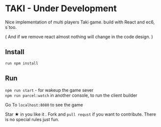 # TAKI - Under Development
Nice implementation of multi players Taki game. build with React and ec6, s`too.

( And if we remove react almost nothing will change in the code design. )  

## Install

``run npm install``

## Run
``npm run start`` - for wakeup the game sever   
``npm run parcel:watch`` in another console, to run the client builder  

Go To `localhost:8080` to see the game

Star ★ in you like it . Fork and `pull requst` if you want to contribute. There is 
no special rules just fun.  

